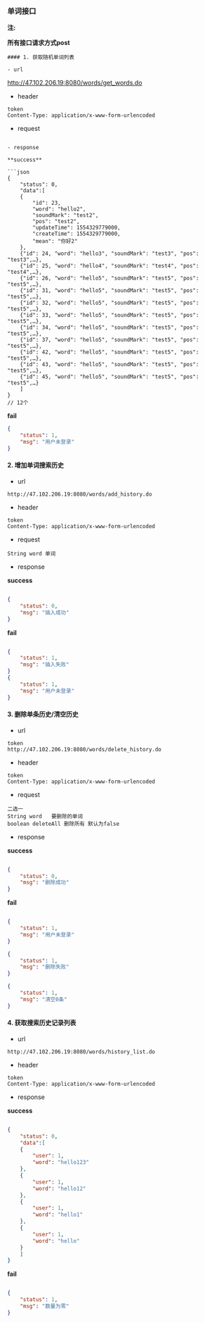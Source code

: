 ### 单词接口

**注:** 

 **所有接口请求方式post**

```
#### 1. 获取随机单词列表

- url 

```
http://47.102.206.19:8080/words/get_words.do
- header 

```
token
Content-Type: application/x-www-form-urlencoded
```

- request

```

- response

**success**

​```json
{
	"status": 0,
	"data":[
	{
		"id": 23,
		"word": "hello2",
		"soundMark": "test2",
		"pos": "test2",
		"updateTime": 1554329779000,
		"createTime": 1554329779000,
		"mean": "你好2"
	},
	{"id": 24, "word": "hello3", "soundMark": "test3", "pos": "test3",…},
	{"id": 25, "word": "hello4", "soundMark": "test4", "pos": "test4",…},
	{"id": 26, "word": "hello5", "soundMark": "test5", "pos": "test5",…},
	{"id": 31, "word": "hello5", "soundMark": "test5", "pos": "test5",…},
	{"id": 32, "word": "hello5", "soundMark": "test5", "pos": "test5",…},
	{"id": 33, "word": "hello5", "soundMark": "test5", "pos": "test5",…},
	{"id": 34, "word": "hello5", "soundMark": "test5", "pos": "test5",…},
	{"id": 37, "word": "hello5", "soundMark": "test5", "pos": "test5",…},
	{"id": 42, "word": "hello5", "soundMark": "test5", "pos": "test5",…},
	{"id": 43, "word": "hello5", "soundMark": "test5", "pos": "test5",…},
	{"id": 45, "word": "hello5", "soundMark": "test5", "pos": "test5",…}
	]
}
// 12个
```

**fail**

```json
{
	"status": 1,
	"msg": "用户未登录"
}

```

#### 2. 增加单词搜索历史

- url 

```
http://47.102.206.19:8080/words/add_history.do
```

- header 

```
token
Content-Type: application/x-www-form-urlencoded
```
- request

```
String word 单词
```

- response

**success**

```json

{
	"status": 0,
	"msg": "插入成功"
}
```
**fail**

```json

{
	"status": 1,
	"msg": "插入失败"
}
{
	"status": 1,
	"msg": "用户未登录"
}

```

#### 3. 删除单条历史/清空历史

- url 

```
token
http://47.102.206.19:8080/words/delete_history.do
```

- header 

```
token
Content-Type: application/x-www-form-urlencoded
```
- request

```
二选一
String word   要删除的单词
boolean deleteAll 删除所有 默认为false
```

- response

**success**

```json

{
	"status": 0,
	"msg": "删除成功"
}
```
**fail**

```json

{
	"status": 1,
	"msg": "用户未登录"
}

{
	"status": 1,
	"msg": "删除失败"
}

{
	"status": 1,
	"msg": "清空0条"
}

```
#### 4. 获取搜索历史记录列表

- url 

```
http://47.102.206.19:8080/words/history_list.do
```

- header 

```
token
Content-Type: application/x-www-form-urlencoded
```
- response

**success**

```json

{
	"status": 0,
	"data":[
	{
		"user": 1,
		"word": "hello123"
	},
	{
		"user": 1,
		"word": "hello12"
	},
	{
		"user": 1,
		"word": "hello1"
	},
	{
		"user": 1,
		"word": "hello"
	}
	]
}
```
**fail**

```json

{
	"status": 1,
	"msg": "数量为零"
}

```


